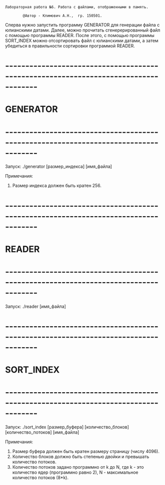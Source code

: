 
	Лабораторная работа №6. Работа с файлами, отображенными в память.
		
			@Автор - Климович А.Н.,  гр. 150501.


Сперва нужно запустить программу GENERATOR для генерации файла с юлианскими датами.
Далее, можно прочитать сгенерерированный файл с помощью программы READER. 
После этого, с помощью программы SORT_INDEX можно отсортировать файл с юлианскими датами,
а затем убедиться в правильности сортировки программой READER.

# ------------------------------------------------------------------------------------
# GENERATOR
# ------------------------------------------------------------------------------------

Запуск: ./generator [размер_индекса] [имя_файла]

Примечания:
1. Размер индекса должен быть кратен 256.

# ------------------------------------------------------------------------------------
# READER
# ------------------------------------------------------------------------------------

Запуск: ./reader [имя_файла]

# ------------------------------------------------------------------------------------
# SORT_INDEX
# ------------------------------------------------------------------------------------

Запуск: ./sort_index [размер_буфера] [количество_блоков] [количество_потоков] [имя_файла]

Примечания:
1. Размер буфера должен быть кратен размеру страницу (числу 4096).
2. Количество блоков должно быть степенью двойки и превышать количество потоков.
3. Количество потоков задано программно от k до N, где 
	k - это количество ядер (программно равно 2),
	N - максимальное количество потоков (8*k).

